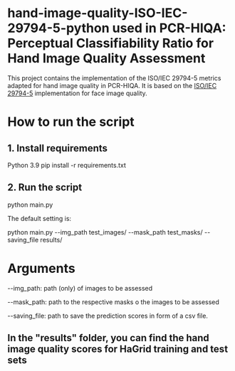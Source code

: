 # hand-image-quality-ISO-IEC-29794-5-python used in PCR-HIQA: Perceptual Classifiability Ratio for Hand Image Quality Assessment

This project contains the implementation of the ISO/IEC 29794-5 metrics adapted for hand image quality in PCR-HIQA. It is based on the [ISO/IEC 29794-5](https://share.nbl.nislab.no/g03-03-sample-quality/face-image-quality) implementation for face image quality.

# How to run the script

## 1. Install requirements 
Python 3.9
pip install -r requirements.txt

## 2. Run the script 
python main.py 

The default setting is:

python main.py --img_path test_images/ --mask_path test_masks/ --saving_file results/

# Arguments

--img_path: path (only) of images to be assessed

--mask_path: path to the respective masks o the images to be assessed

--saving_file: path to save the prediction scores in form of a csv file.

## In the "results" folder, you can find the hand image quality scores for HaGrid training and test sets  
